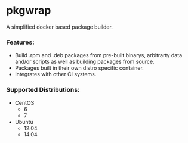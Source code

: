 pkgwrap
=======
A simplified docker based package builder.  

### Features:

- Build .rpm and .deb packages from pre-built binarys, arbitrarty data and/or scripts as well as building packages from source.  
- Packages built in their own distro specific container.
- Integrates with other CI systems.


### Supported Distributions:
- CentOS
    - 6
    - 7
- Ubuntu
    - 12.04
    - 14.04